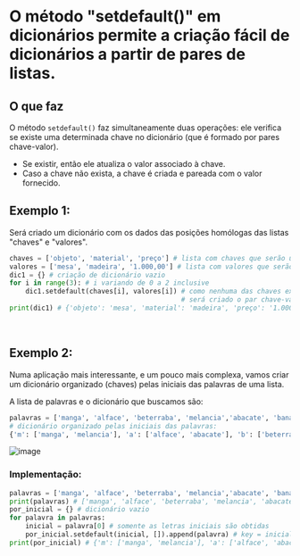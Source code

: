 # O método "setdefault()" em dicionários permite a criação fácil de dicionários a partir de pares de listas.

## O que faz
O método ```setdefault()``` faz simultaneamente duas operações: ele verifica se existe uma determinada chave no dicionário (que é formado por pares chave-valor).<br/>
* Se existir, então ele atualiza o valor associado à chave.<br/>
* Caso a chave não exista, a chave é criada e pareada com o valor fornecido.<br/>
## Exemplo 1:<br/>
Será criado um dicionário com os dados das posições homólogas das listas "chaves" e "valores".<br/> 
```python
chaves = ['objeto', 'material', 'preço'] # lista com chaves que serão usadas on dicionário
valores = ['mesa', 'madeira', '1.000,00'] # lista com valores que serão usados no dicionário
dic1 = {} # criação de dicionário vazio
for i in range(3): # i variando de 0 a 2 inclusive
    dic1.setdefault(chaves[i], valores[i]) # como nenhuma das chaves existe,
                                           # será criado o par chave-valor com os dados das posições homólogas das duas listas.
print(dic1) # {'objeto': 'mesa', 'material': 'madeira', 'preço': '1.000,00'}
```
<br/>

## Exemplo 2:<br/>
Numa aplicação mais interessante, e um pouco mais complexa, vamos criar um dicionário organizado (chaves) pelas iniciais das palavras de uma lista.<br/>

A lista de palavras e o dicionário que buscamos são:<br/>
```python
palavras = ['manga', 'alface', 'beterraba', 'melancia','abacate', 'banana']
# dicionário organizado pelas iniciais das palavras:
{'m': ['manga', 'melancia'], 'a': ['alface', 'abacate'], 'b': ['beterraba', 'banana']}
```
![image](https://github.com/user-attachments/assets/bacee93f-8080-4ed8-a2a0-7f51a9686973)


### Implementação:<br/>
```python
palavras = ['manga', 'alface', 'beterraba', 'melancia','abacate', 'banana'] # lista original de palavras
print(palavras) # ['manga', 'alface', 'beterraba', 'melancia', 'abacate', 'banana']
por_inicial = {} # dicionário vazio
for palavra in palavras:
    inicial = palavra[0] # somente as letras iniciais são obtidas
    por_inicial.setdefault(inicial, []).append(palavra) # key = inicial, value = lista de palavras com a inicial
print(por_inicial) # {'m': ['manga', 'melancia'], 'a': ['alface', 'abacate'], 'b': ['beterraba', 'banana']}
```
